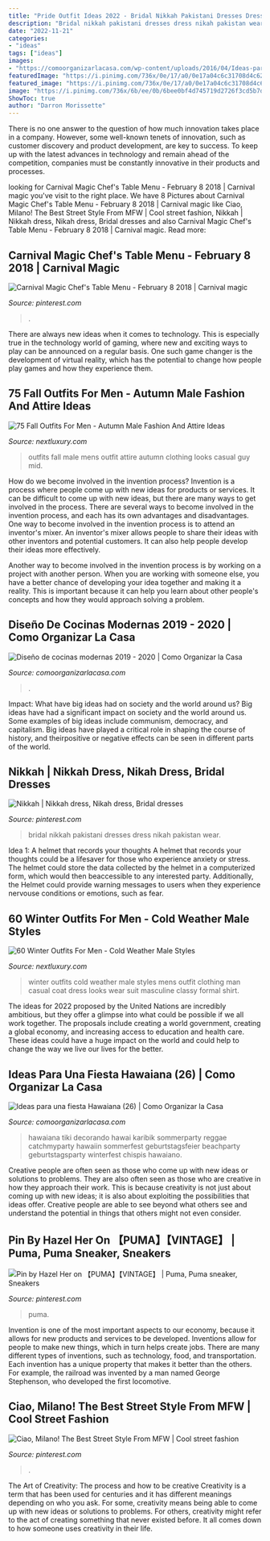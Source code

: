 ```yaml
---
title: "Pride Outfit Ideas 2022 - Bridal Nikkah Pakistani Dresses Dress Nikah Pakistan Wear"
description: "Bridal nikkah pakistani dresses dress nikah pakistan wear"
date: "2022-11-21"
categories:
- "ideas"
tags: ["ideas"]
images:
- "https://comoorganizarlacasa.com/wp-content/uploads/2016/04/Ideas-para-una-fiesta-Hawaiana-26.jpg"
featuredImage: "https://i.pinimg.com/736x/0e/17/a0/0e17a04c6c31708d4c628a2f6588b4ff.jpg"
featured_image: "https://i.pinimg.com/736x/0e/17/a0/0e17a04c6c31708d4c628a2f6588b4ff.jpg"
image: "https://i.pinimg.com/736x/6b/ee/0b/6bee0bf4d745719d2726f3cd5b7daefe.jpg"
ShowToc: true
author: "Darron Morissette"
---
```



There is no one answer to the question of how much innovation takes place in a company. However, some well-known tenets of innovation, such as customer discovery and product development, are key to success. To keep up with the latest advances in technology and remain ahead of the competition, companies must be constantly innovative in their products and processes.

	

		
looking for Carnival Magic Chef&#039;s Table Menu - February 8 2018 | Carnival magic you've visit to the right place. We have 8 Pictures about Carnival Magic Chef&#039;s Table Menu - February 8 2018 | Carnival magic like Ciao, Milano! The Best Street Style From MFW | Cool street fashion, Nikkah | Nikkah dress, Nikah dress, Bridal dresses and also Carnival Magic Chef&#039;s Table Menu - February 8 2018 | Carnival magic. Read more:
		
    
## Carnival Magic Chef&#039;s Table Menu - February 8 2018 | Carnival Magic

<img loading=lazy src="https://i.pinimg.com/736x/b7/93/86/b7938619d2651e4a76e002e8e786394e.jpg" onerror="this.onerror=null;this.src='https://tse1.mm.bing.net/th?id=OIP.h_ugvrDvxiUaF5FMOyHS1QHaJ3&amp;pid=15.1';" alt="Carnival Magic Chef&#039;s Table Menu - February 8 2018 | Carnival magic">

_Source: pinterest.com_

>. 

	

There are always new ideas when it comes to technology. This is especially true in the technology world of gaming, where new and exciting ways to play can be announced on a regular basis. One such game changer is the development of virtual reality, which has the potential to change how people play games and how they experience them.

    
## 75 Fall Outfits For Men - Autumn Male Fashion And Attire Ideas

<img loading=lazy src="http://nextluxury.com/wp-content/uploads/mens-fall-outfits-outfit-style-ideas.jpg" onerror="this.onerror=null;this.src='https://tse4.mm.bing.net/th?id=OIP.l0RJaOsLG08nc9GTfQd8-gAAAA&amp;pid=15.1';" alt="75 Fall Outfits For Men - Autumn Male Fashion And Attire Ideas">

_Source: nextluxury.com_

>outfits fall male mens outfit attire autumn clothing looks casual guy mid. 

	

How do we become involved in the invention process?
Invention is a process where people come up with new ideas for products or services. It can be difficult to come up with new ideas, but there are many ways to get involved in the process. There are several ways to become involved in the invention process, and each has its own advantages and disadvantages.
One way to become involved in the invention process is to attend an inventor's mixer. An inventor's mixer allows people to share their ideas with other inventors and potential customers. It can also help people develop their ideas more effectively.

Another way to become involved in the invention process is by working on a project with another person. When you are working with someone else, you have a better chance of developing your idea together and making it a reality. This is important because it can help you learn about other people's concepts and how they would approach solving a problem.

    
## Diseño De Cocinas Modernas 2019 - 2020 | Como Organizar La Casa

<img loading=lazy src="https://comoorganizarlacasa.com/wp-content/uploads/2016/06/diseno-de-cocinas-modernas-2019-2020-21-200x300.jpg" onerror="this.onerror=null;this.src='https://tse2.mm.bing.net/th?id=OIP.aWZAquzJ8-GQ3PqYNRjHegAAAA&amp;pid=15.1';" alt="Diseño de cocinas modernas 2019 - 2020 | Como Organizar la Casa">

_Source: comoorganizarlacasa.com_

>. 

	

Impact: What have big ideas had on society and the world around us?
Big ideas have had a significant impact on society and the world around us. Some examples of big ideas include communism, democracy, and capitalism. Big ideas have played a critical role in shaping the course of history, and theirpositive or negative effects can be seen in different parts of the world.

    
## Nikkah | Nikkah Dress, Nikah Dress, Bridal Dresses

<img loading=lazy src="https://i.pinimg.com/736x/0e/17/a0/0e17a04c6c31708d4c628a2f6588b4ff.jpg" onerror="this.onerror=null;this.src='https://tse1.mm.bing.net/th?id=OIP.L2U14SwyOpomQMX08Z2EJAHaLk&amp;pid=15.1';" alt="Nikkah | Nikkah dress, Nikah dress, Bridal dresses">

_Source: pinterest.com_

>bridal nikkah pakistani dresses dress nikah pakistan wear. 

	

Idea 1: A helmet that records your thoughts
A helmet that records your thoughts could be a lifesaver for those who experience anxiety or stress. The helmet could store the data collected by the helmet in a computerized form, which would then beaccessible to any interested party. Additionally, the Helmet could provide warning messages to users when they experience nervouse conditions or emotions, such as fear.

    
## 60 Winter Outfits For Men - Cold Weather Male Styles

<img loading=lazy src="http://nextluxury.com/wp-content/uploads/masculine-winter-outfits-style-ideas-for-men.jpg" onerror="this.onerror=null;this.src='https://tse2.mm.bing.net/th?id=OIP.YB3osOiR1lvz4M9JfoXRcAAAAA&amp;pid=15.1';" alt="60 Winter Outfits For Men - Cold Weather Male Styles">

_Source: nextluxury.com_

>winter outfits cold weather male styles mens outfit clothing man casual coat dress looks wear suit masculine classy formal shirt. 

	

The ideas for 2022 proposed by the United Nations are incredibly ambitious, but they offer a glimpse into what could be possible if we all work together. The proposals include creating a world government, creating a global economy, and increasing access to education and health care. These ideas could have a huge impact on the world and could help to change the way we live our lives for the better.

    
## Ideas Para Una Fiesta Hawaiana (26) | Como Organizar La Casa

<img loading=lazy src="https://comoorganizarlacasa.com/wp-content/uploads/2016/04/Ideas-para-una-fiesta-Hawaiana-26.jpg" onerror="this.onerror=null;this.src='https://tse4.mm.bing.net/th?id=OIP.RGidyossA4y4hN5gBVAJPQHaJ4&amp;pid=15.1';" alt="Ideas para una fiesta Hawaiana (26) | Como Organizar la Casa">

_Source: comoorganizarlacasa.com_

>hawaiana tiki decorando hawai karibik sommerparty reggae catchmyparty hawaiin sommerfest geburtstagsfeier beachparty geburtstagsparty winterfest chispis hawaiano. 

	

Creative people are often seen as those who come up with new ideas or solutions to problems. They are also often seen as those who are creative in how they approach their work. This is because creativity is not just about coming up with new ideas; it is also about exploiting the possibilities that ideas offer. Creative people are able to see beyond what others see and understand the potential in things that others might not even consider.

    
## Pin By Hazel Her On 【PUMA】【VINTAGE】 | Puma, Puma Sneaker, Sneakers

<img loading=lazy src="https://i.pinimg.com/736x/50/96/fd/5096fdd812c03dd634101e5a4c949b9f--puma.jpg" onerror="this.onerror=null;this.src='https://tse3.mm.bing.net/th?id=OIP.eXKiUKIn-z2bEcUu6Tu16AHaFa&amp;pid=15.1';" alt="Pin by Hazel Her on 【PUMA】【VINTAGE】 | Puma, Puma sneaker, Sneakers">

_Source: pinterest.com_

>puma. 

	

Invention is one of the most important aspects to our economy, because it allows for new products and services to be developed. Inventions allow for people to make new things, which in turn helps create jobs. There are many different types of inventions, such as technology, food, and transportation. Each invention has a unique property that makes it better than the others. For example, the railroad was invented by a man named George Stephenson, who developed the first locomotive.

    
## Ciao, Milano! The Best Street Style From MFW | Cool Street Fashion

<img loading=lazy src="https://i.pinimg.com/736x/6b/ee/0b/6bee0bf4d745719d2726f3cd5b7daefe.jpg" onerror="this.onerror=null;this.src='https://tse1.mm.bing.net/th?id=OIP.LfYpPpBeFZUQLD6TfasulwHaLG&amp;pid=15.1';" alt="Ciao, Milano! The Best Street Style From MFW | Cool street fashion">

_Source: pinterest.com_

>. 

	

The Art of Creativity: The process and how to be creative
Creativity is a term that has been used for centuries and it has different meanings depending on who you ask. For some, creativity means being able to come up with new ideas or solutions to problems. For others, creativity might refer to the act of creating something that never existed before. It all comes down to how someone uses creativity in their life.

